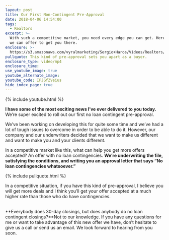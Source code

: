 ```yaml
---
layout: post
title: Our First Non-Contingent Pre-Approval
date: 2018-04-06 14:54:00
tags:
  - Realtors
excerpt: >-
  With such a competitive market, you need every edge you can get. Here’s what
  we can offer to get you there.
enclosure: >-
  https://s3.amazonaws.com/vyralmarketing/Sergio+Haros/Videos/Realtors/We%2527ve+Got+An+Exciting+New+Program+-San+Diego+Mortgage.mp4
pullquote: This kind of pre-approval sets you apart as a buyer.
enclosure_type: video/mp4
enclosure_time:
use_youtube_image: true
youtube_alternate_image:
youtube_code: IPJGfZVeius
hide_index_page: true
---
```


{% include youtube.html %}

**I have some of the most exciting news I’ve ever delivered to you today.** We’re super excited to roll out our first no loan contingent pre-approval.

We’ve been working on developing this for quite some time and we’ve had a lot of tough issues to overcome in order to be able to do it. However, our company and our underwriters decided that we want to make us different and want to make you and your clients different.

In a competitive market like this, what can help you get more offers accepted? An offer with no loan contingencies. **We’re underwriting the file, satisfying the conditions, and writing you an approval letter that says “No loan contingencies whatsoever.”**

{% include pullquote.html %}

In a competitive situation, if you have this kind of pre-approval, I believe you will get more deals and I think you’ll get your offer accepted at a much higher rate than those who do have contingencies.

<br>**Everybody does 30-day closings, but does anybody do no loan contingent closings?**Not to our knowledge. If you have any questions for me or want to take advantage of this new offer we have, don’t hesitate to give us a call or send us an email. We look forward to hearing from you soon.
